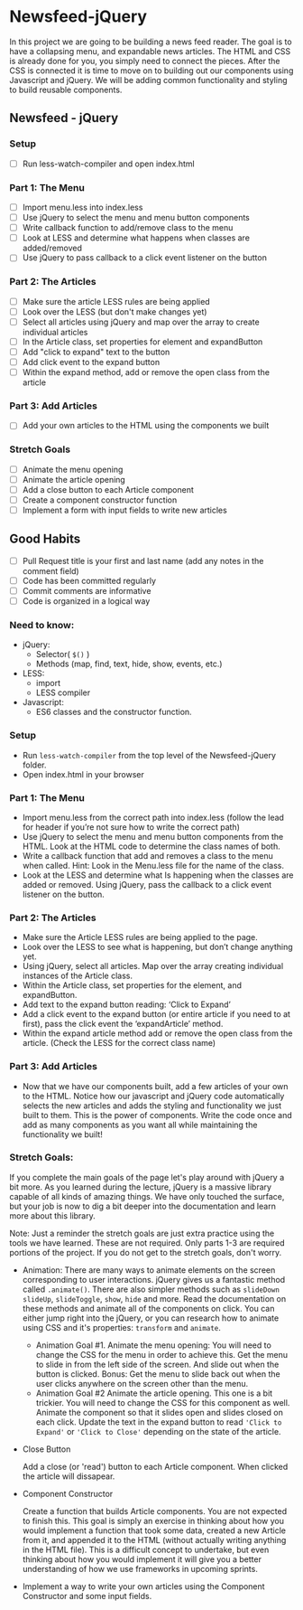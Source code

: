 # Newsfeed-jQuery

In this project we are going to be building a news feed reader. The goal is to have a collapsing menu, and expandable news articles. The HTML and CSS is already done for you, you simply need to connect the pieces. After the CSS is connected it is time to move on to building out our components using Javascript and jQuery. We will be adding common functionality and styling to build reusable components.

## Newsfeed - jQuery

### Setup
- [ ] Run less-watch-compiler and open index.html

### Part 1: The Menu
- [ ] Import menu.less into index.less
- [ ] Use jQuery to select the menu and menu button components
- [ ] Write callback function to add/remove class to the menu
- [ ] Look at LESS and determine what happens when classes are added/removed
- [ ] Use jQuery to pass callback to a click event listener on the button

### Part 2: The Articles
- [ ] Make sure the article LESS rules are being applied
- [ ] Look over the LESS (but don't make changes yet)
- [ ] Select all articles using jQuery and map over the array to create individual articles
- [ ] In the Article class, set properties for element and expandButton
- [ ] Add "click to expand" text to the button
- [ ] Add click event to the expand button
- [ ] Within the expand method, add or remove the open class from the article

### Part 3: Add Articles
- [ ] Add your own articles to the HTML using the components we built

### Stretch Goals
- [ ] Animate the menu opening
- [ ] Animate the article opening
- [ ] Add a close button to each Article component
- [ ] Create a component constructor function
- [ ] Implement a form with input fields to write new articles

## Good Habits
- [ ] Pull Request title is your first and last name (add any notes in the comment field)
- [ ] Code has been committed regularly
- [ ] Commit comments are informative
- [ ] Code is organized in a logical way

### Need to know:
* jQuery:
  * Selector( `$()` )
  * Methods (map, find, text, hide, show, events, etc.)
* LESS:
  * import
  * LESS compiler
* Javascript:
  * ES6 classes and the constructor function.
		
### Setup
  * Run `less-watch-compiler` from the top level of the Newsfeed-jQuery folder. 
  * Open index.html in your browser

### Part 1: The Menu

* Import menu.less from the correct path into index.less (follow the lead for header if you’re not sure how to write the correct path)
* Use jQuery to select the menu and menu button components from the HTML. Look at the HTML code to determine the class names of both.
* Write a callback function that add and removes a class to the menu when called. Hint: Look in the Menu.less file for the name of the class. 
* Look at the LESS and determine what Is happening when the classes are added or removed. 
Using jQuery, pass the callback to a click event listener on the button.


### Part 2: The Articles

* Make sure the Article LESS rules are being applied to the page.
* Look over the LESS to see what is happening, but don’t change anything yet.
* Using jQuery, select all articles. Map over the array creating individual instances of the Article class.
* Within the Article class, set properties for the element, and expandButton.
* Add text to the expand button reading: ‘Click to Expand’
* Add a click event to the expand button (or entire article if you need to at first), pass the click event the ‘expandArticle’ method.
* Within the expand article method add or remove the open class from the article. (Check the LESS for the correct class name)

### Part 3: Add Articles

* Now that we have our components built, add a few articles of your own to the HTML. Notice how our javascript and jQuery code automatically selects the new articles and adds the styling and functionality we just built to them. This is the power of components. Write the code once and add as many components as you want all while maintaining the functionality we built!

### Stretch Goals:

If you complete the main goals of the page let's play around with jQuery a bit more. As you learned during the lecture, jQuery is a massive library capable of all kinds of amazing things. We have only touched the surface, but your job is now to dig a bit deeper into the documentation and learn more about this library. 

Note: Just a reminder the stretch goals are just extra practice using the tools we have learned. These are not required. Only parts 1-3 are required portions of the project. If you do not get to the stretch goals, don't worry.

* Animation: There are many ways to animate elements on the screen corresponding to user interactions. jQuery gives us a fantastic method called `.animate()`. There are also simpler methods such as `slideDown` `slideUp`, `slideToggle`, `show`, `hide` and more. Read the documentation on these methods and animate all of the components on click. You can either jump right into the jQuery, or you can research how to animate using CSS and it's properties: `transform` and `animate`. 
  * Animation Goal #1. Animate the menu opening: You will need to change the CSS for the menu in order to achieve this. Get the menu to slide in from the left side of the screen. And slide out when the button is clicked. Bonus: Get the menu to slide back out when the user clicks anywhere on the screen other than the menu. 
  * Animation Goal #2 Animate the article opening. This one is a bit trickier. You will need to change the CSS for this component as well. Animate the component so that it slides open and slides closed on each click. Update the text in the expand button to read `'Click to Expand'` or `'Click to Close'` depending on the state of the article. 

* Close Button

  Add a close (or 'read') button to each Article component. When clicked the article will dissapear.

* Component Constructor
  
  Create a function that builds Article components. You are not expected to finish this. This goal is simply an exercise in thinking about how you would implement a function that took some data, created a new Article from it, and appended it to the HTML (without actually writing anything in the HTML file). This is a difficult concept to undertake, but even thinking about how you would implement it will give you a better understanding of how we use frameworks in upcoming sprints. 

* Implement a way to write your own articles using the Component Constructor and some input fields. 
